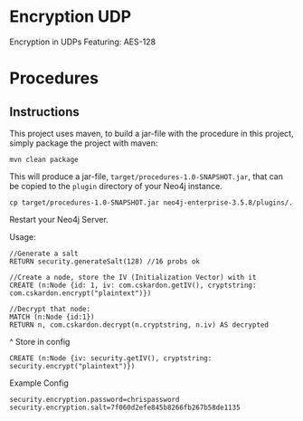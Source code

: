 # Encryption UDP

Encryption in UDPs
Featuring: AES-128


# Procedures

Instructions
------------ 

This project uses maven, to build a jar-file with the procedure in this
project, simply package the project with maven:

    mvn clean package

This will produce a jar-file, `target/procedures-1.0-SNAPSHOT.jar`,
that can be copied to the `plugin` directory of your Neo4j instance.

    cp target/procedures-1.0-SNAPSHOT.jar neo4j-enterprise-3.5.8/plugins/.
    

Restart your Neo4j Server. 

Usage:

```
//Generate a salt
RETURN security.generateSalt(128) //16 probs ok

//Create a node, store the IV (Initialization Vector) with it
CREATE (n:Node {id: 1, iv: com.cskardon.getIV(), cryptstring: com.cskardon.encrypt("plaintext")})

//Decrypt that node:
MATCH (n:Node {id:1})
RETURN n, com.cskardon.decrypt(n.cryptstring, n.iv) AS decrypted
```

^ Store in config 

```
CREATE (n:Node {iv: security.getIV(), cryptstring: security.encrypt("plaintext")})
```

Example Config 
```
security.encryption.password=chrispassword
security.encryption.salt=7f060d2efe845b8266fb267b58de1135
```

